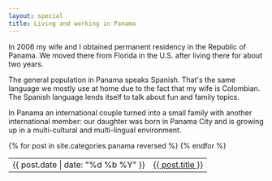 ```yaml
---
layout: special
title: Living and working in Panama
---
```

In 2006 my wife and I obtained permanent residency in the Republic of Panama. We moved there from Florida in the U.S. after living there for about two years.

The general population in Panama speaks Spanish. That's the same language we mostly use at home due to the fact that my wife is Colombian. The Spanish language lends itself to talk about fun and family topics.

In Panama an international couple turned into a small family with another international member: our daughter was born in Panama City and is growing up in a multi-cultural and multi-lingual environment.

<table>
{% for post in site.categories.panama reversed %}
<tr>
	<td>{{ post.date | date: "%d %b %Y" }}</td>
	<td><a href="{{ post.url }}">{{ post.title }}</a></td>
</tr>
{% endfor %}
</table>
